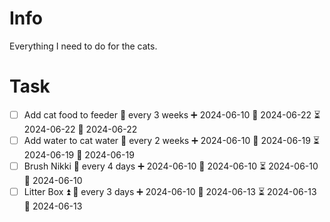 # Info
Everything I need to do for the cats.
# Task
- [ ] Add cat food to feeder 🔁 every 3 weeks ➕ 2024-06-10 🛫 2024-06-22 ⏳ 2024-06-22 📅 2024-06-22
- [ ] Add water to cat water 🔁 every 2 weeks ➕ 2024-06-10 🛫 2024-06-19 ⏳ 2024-06-19 📅 2024-06-19
- [ ] Brush Nikki 🔁 every 4 days ➕ 2024-06-10 🛫 2024-06-10 ⏳ 2024-06-10 📅 2024-06-10
- [ ] Litter Box ⏫ 🔁 every 3 days ➕ 2024-06-10 🛫 2024-06-13 ⏳ 2024-06-13 📅 2024-06-13